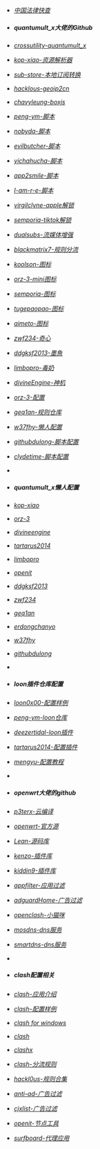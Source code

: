 - *[中国法律快查](https://github.com/RanKKI/LawRefBook)*

- ##### quantumult_x大佬的Github #####
- *[crossutility-quantumult_x](https://github.com/crossutility/Quantumult-X)*
- *[kop-xiao-资源解析器](https://github.com/KOP-XIAO/QuantumultX)*
- *[sub-store-本地订阅转换](https://github.com/sub-store-org/Sub-Store)*
- *[hacklous-geoip2cn](https://github.com/Hackl0us/GeoIP2-CN)*
- *[chavyleung-boxjs](https://github.com/chavyleung/boxjs-doc)*
- *[peng-ym-脚本](https://github.com/Peng-YM)*
- *[nobyda-脚本](https://github.com/NobyDa/Script)*
- *[evilbutcher-脚本](https://github.com/evilbutcher/QuantumultX)*
- *[yichahucha-脚本](https://github.com/yichahucha/surge)*
- *[app2smile-脚本](https://github.com/app2smile/rules)*
- *[I-am-r-e-脚本](https://github.com/I-am-R-E/Functional-Store-Hub)*
- *[virgilclyne-apple解锁](https://github.com/VirgilClyne/iRingo)*
- *[semporia-tiktok解锁](https://github.com/Semporia/TikTok-Unlock)*
- *[dualsubs-流媒体增强](https://github.com/DualSubs/DualSubs)*
- *[blackmatrix7-规则分流](https://github.com/blackmatrix7/ios_rule_script)*
- *[koolson-图标](https://github.com/Koolson/Qure)*
- *[orz-3-mini图标](https://github.com/Orz-3/mini)*
- *[semporia-图标](https://github.com/Semporia/Hand-Painted-icon)*
- *[tugepaopao-图标](https://github.com/tugepaopao/Image-Storage)*
- *[aimeto-图标](https://github.com/aimetu/icons)*
- *[zwf234-奇心](https://github.com/zwf234/rules)*
- *[ddgksf2013-墨魚](https://github.com/ddgksf2013)*
- *[limbopro-毒奶](https://github.com/limbopro/Adblock4limbo)*
- *[divineEngine-神机](https://github.com/DivineEngine/Profiles/tree/master/Quantumult)*
- *[orz-3-配置](https://github.com/Orz-3/QuantumultX)*
- *[geq1an-规则仓库](https://github.com/GeQ1an/Rules/tree/master)*
- *[w37fhy-懒人配置](https://github.com/w37fhy/QuantumultX)*
- *[githubdulong-脚本配置](https://github.com/githubdulong)*
- *[clydetime-脚本配置](https://github.com/ClydeTime/Quantumult)*
- *[]()*

- ##### quantumult_x懒人配置 #####
- *[kop-xiao](https://raw.githubusercontent.com/KOP-XIAO/QuantumultX/master/QuantumultX_Profiles.conf)*
- *[orz-3](https://raw.githubusercontent.com/Orz-3/QuantumultX/master/Orz-3.conf)*
- *[divineengine](https://raw.githubusercontent.com/DivineEngine/Profiles/master/Quantumult/Outbound.conf)*
- *[tartarus2014](https://raw.githubusercontent.com/Tartarus2014/QuantumultX-Script/main/QuanX.conf)*
- *[limbopro](https://raw.githubusercontent.com/limbopro/Profiles4limbo/main/full.conf)*
- *[openit](https://raw.githubusercontent.com/yu-steven/openit/main/Quanx.conf)*
- *[ddgksf2013](https://raw.githubusercontent.com/ddgksf2013/Profile/master/QuantumultX.conf)*
- *[zwf234](https://raw.githubusercontent.com/zwf234/rules/master/QuantumultX/qixin.conf)*
- *[geq1an](https://raw.githubusercontent.com/GeQ1an/Rules/master/QuantumultX/QuantumultX.conf)*
- *[erdongchanyo](https://raw.githubusercontent.com/erdongchanyo/Rules/main/Quantumult%20X/LazyConf/QuantumultX_EDC-Lazy.conf)*
- *[w37fhy](https://raw.githubusercontent.com/w37fhy/QuantumultX/master/QuantumultX_diy.conf)*
- *[githubdulong](https://raw.githubusercontent.com/githubdulong/Script/master/QuantumultX/QuantumultX.conf)*
- *[]()*

- ##### loon插件仓库配置 #####
- *[loon0x00-配置样例](https://github.com/Loon0x00/LoonManual)*
- *[peng-ym-loon仓库](https://loon-gallery.vercel.app/)*
- *[deezertidal-loon插件](https://github.com/deezertidal/private)*
- *[tartarus2014-配置插件](https://github.com/Tartarus2014/Loon-Script)*
- *[mengyu-配置教程](https://github.com/mengyulianmian)*
- *[]()*

- ##### openwrt大佬的github #####
- *[p3terx-云编译](https://github.com/P3TERX/Actions-OpenWrt)*
- *[openwrt-官方源](https://github.com/openwrt/openwrt)*
- *[Lean-源码库](https://github.com/coolsnowwolf/lede)*
- *[kenzo-插件库](https://github.com/kenzok8/openwrt-packages)*
- *[kiddin9-插件库](https://github.com/kiddin9/openwrt-packages)*
- *[appfilter-应用过滤](https://github.com/destan19/OpenAppFilter)*
- *[adguardHome-广告过滤](https://github.com/AdguardTeam/AdGuardHome/wiki/Getting-Started#update)*
- *[openclash-小猫咪](https://github.com/vernesong/OpenClash)*
- *[mosdns-dns服务](https://github.com/IrineSistiana/mosdns)*
- *[smartdns-dns服务](https://github.com/pymumu/smartdns)*
- *[]()*

- ##### clash配置相关 #####
- *[clash-应用介绍](https://docs.cfw.lbyczf.com/)*
- *[clash-配置样例](https://lancellc.gitbook.io/clash)*
- *[clash for windows](https://github.com/ender-zhao/Clash-for-Windows_Chinese-Attached)*
- *[clash](https://github.com/Dreamacro/clash)*
- *[clashx](https://github.com/yichengchen/clashX)*
- *[clash-分流规则](https://github.com/Loyalsoldier/clash-rules)*
- *[hackl0us-规则合集](https://github.com/Hackl0us/SS-Rule-Snippet)*
- *[anti-ad-广告过滤](https://github.com/privacy-protection-tools/anti-AD)*
- *[cjxlist-广告过滤](https://github.com/cjx82630/cjxlist)*
- *[openit-节点工具](https://github.com/yu-steven/openit)*
- *[surfboard-代理应用](https://github.com/getsurfboard/surfboard)*
